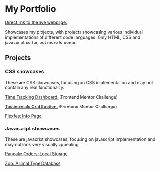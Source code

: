 # My Portfolio

[Direct link to the live webpage.](https://kmk9000.github.io/MyPortfolio/)

Showcases my projects, with projects showcasing various individual implementations of different code languages. Only HTML, CSS and javascript so far, but more to come.

## Projects

### CSS showcases

These are CSS showcases, focusing on CSS implementation and may not contain any real functionality.

[Time Tracking Dashboard.](https://kmk9000.github.io/MyPortfolio/time-tracking-dashboard-main/index.html
) (Frontend Mentor Challenge)

[Testimonials Grid Section.](https://kmk9000.github.io/MyPortfolio/testimonials-grid-section-main/testimonials-grid-section-main/index.html) (Frontend Mentor Challenge)

[Flexfest Info Page.](https://kmk9000.github.io/MyPortfolio/flexfest/flexfest.html)

### Javascript showcases

These are javacript showcases, focusing on javascript implementation and may not look very visually appealing.

[Pancake Orders: Local Storage](https://kmk9000.github.io/MyPortfolio/pannukakku_vaihe3/pannukakku3.html)

[Zoo: Animal Type Database](https://kmk9000.github.io/MyPortfolio/pikku_eläintarha/index.html)
